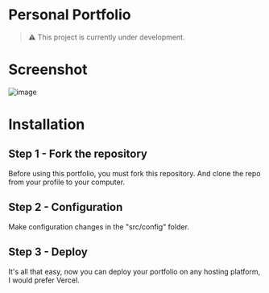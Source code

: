 # Personal Portfolio

> ⚠️ This project is currently under development.

# Screenshot

![image](https://user-images.githubusercontent.com/31907722/202087866-4a6fa884-2a40-42a9-8936-1d200c44c04b.png)

# Installation

## Step 1 - Fork the repository
Before using this portfolio, you must fork this repository. And clone the repo from your profile to your computer.

## Step 2 - Configuration
Make configuration changes in the "src/config" folder.

## Step 3 - Deploy
It's all that easy, now you can deploy your portfolio on any hosting platform, I would prefer Vercel.

